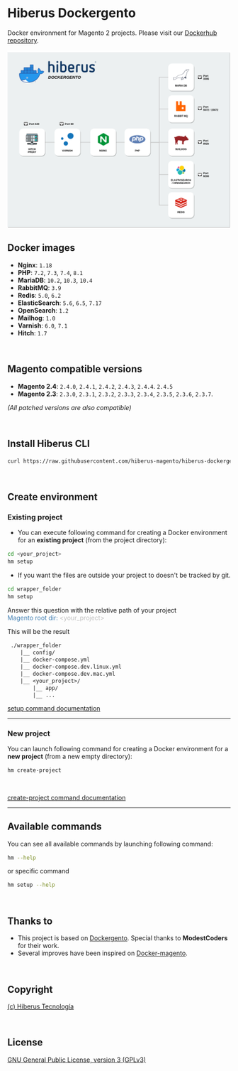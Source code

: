 # Hiberus Dockergento

Docker environment for Magento 2 projects. Please visit our [Dockerhub repository](https://hub.docker.com/u/hiberusmagento).

<img alt="Hiberus Dockergento Schema" src="schema.png" width="700"/>

## Docker images

- **Nginx**: `1.18`
- **PHP**: `7.2`, `7.3`, `7.4`, `8.1`
- **MariaDB**: `10.2`, `10.3`, `10.4`
- **RabbitMQ**: `3.9`
- **Redis**: `5.0`, `6.2`
- **ElasticSearch**: `5.6`, `6.5`, `7.17`
- **OpenSearch**: `1.2`
- **Mailhog**: `1.0`
- **Varnish**: `6.0`, `7.1`
- **Hitch**: `1.7`

<br>

## Magento compatible versions

- **Magento 2.4**: `2.4.0`, `2.4.1`, `2.4.2`, `2.4.3`, `2.4.4`. `2.4.5`
- **Magento 2.3**: `2.3.0`, `2.3.1`, `2.3.2`, `2.3.3`, `2.3.4`, `2.3.5`, `2.3.6`, `2.3.7`.

_(All patched versions are also compatible)_

<br>

## Install Hiberus CLI

```bash
curl https://raw.githubusercontent.com/hiberus-magento/hiberus-dockergento/main/setup.sh | bash
```

<br>

## Create environment
### Existing project
* You can execute following command for creating a Docker environment for an **existing project** (from the project directory):
```bash
cd <your_project>
hm setup
```
* If you want the files are outside your project to doesn't be tracked by git.
```bash
cd wrapper_folder
hm setup
``` 
Answer this question with the relative path of your project
<br>
<span style="color: steelblue;" >Magento root dir:  </span> <span style="color: #c0c0c0" ><your_project></span>

This will be the result
```
 ./wrapper_folder
    |__ config/
    |__ docker-compose.yml
    |__ docker-compose.dev.linux.yml
    |__ docker-compose.dev.mac.yml
    |__ <your_project>/
        |__ app/
        |__ ...
```
[setup command documentation](docs/setup.md)

---
### New project
You can launch following command for creating a Docker environment for a **new project** (from a new empty directory):
```bash
hm create-project
```
<br>

[create-project command documentation](docs/create-project.md)

---
## Available commands

You can see all available commands by launching following command:
```bash
hm --help
```
or specific command
```bash
hm setup --help
```

<br>

## Thanks to

* This project is based on [Dockergento](https://github.com/ModestCoders/magento2-dockergento). Special thanks to **ModestCoders** for their work.
* Several improves have been inspired on [Docker-magento](https://github.com/markshust/docker-magento).

<br>

## Copyright

[(c) Hiberus Tecnología](https://hiberus.com)

<br/>

## License

[GNU General Public License, version 3 (GPLv3)](https://opensource.org/licenses/gpl-3.0)
